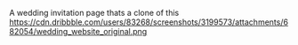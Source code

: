 A wedding invitation page thats a clone of this
https://cdn.dribbble.com/users/83268/screenshots/3199573/attachments/682054/wedding_website_original.png
